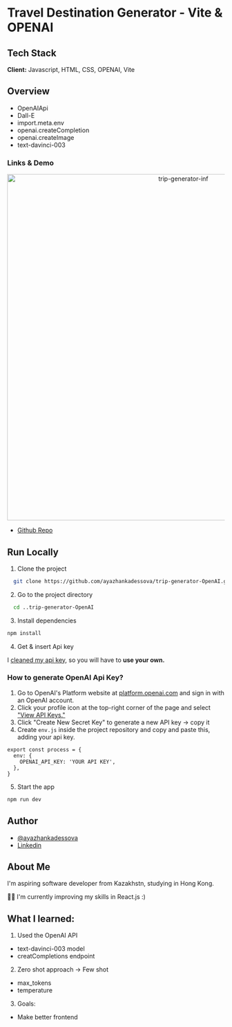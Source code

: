 # Travel Destination Generator - Vite & OPENAI

## Tech Stack

**Client:** Javascript, HTML, CSS, OPENAI, Vite

## Overview

- OpenAIApi
- Dall-E
- import.meta.env
- openai.createCompletion
- openai.createImage
- text-davinci-003

### Links & Demo

<p align="center">
<img src="https://github.com/ayazhankadessova/trip-generator-OpenAI/assets/86869537/8a93377f-859c-42be-b39e-3b13304e062f" width="800" alt="trip-generator-inf">
</p>

- [Github Repo](https://github.com/ayazhankadessova/trip-generator-with-OpenAI)

## Run Locally

1. Clone the project

```bash
  git clone https://github.com/ayazhankadessova/trip-generator-OpenAI.git
```

2. Go to the project directory

```bash
  cd ..trip-generator-OpenAI
```

3. Install dependencies

```bash
npm install
```

4. Get & insert Api key

I [cleaned my api key](https://til.simonwillison.net/git/rewrite-repo-remove-secrets), so you will have to **use your own.**

### How to generate OpenAI Api Key?

1. Go to OpenAI's Platform website at [platform.openai.com](https://platform.openai.com) and sign in with an OpenAI account.
2. Click your profile icon at the top-right corner of the page and select ["View API Keys."](https://platform.openai.com/account/api-keys)
3. Click "Create New Secret Key" to generate a new API key -> copy it
4. Create `env.js` inside the project repository and copy and paste this, adding your api key.

```
export const process = {
  env: {
    OPENAI_API_KEY: 'YOUR API KEY',
  },
}
```

5. Start the app

```bash
npm run dev
```

## Author

- [@ayazhankadessova](https://github.com/ayazhankadessova)
- [Linkedin](https://www.linkedin.com/in/ayazhankad/)

## About Me

I'm aspiring software developer from Kazakhstn, studying in Hong Kong.

👩‍💻 I'm currently improving my skills in React.js :)

## What I learned:

1. Used the OpenAI API

- text-davinci-003 model
- creatCompletions endpoint

2. Zero shot approach -> Few shot

- max_tokens
- temperature

3. Goals:

- Make better frontend
